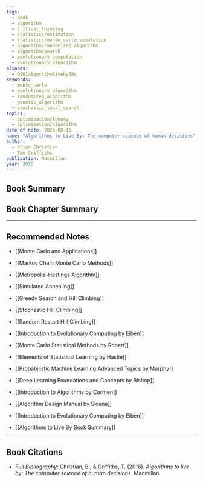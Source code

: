 ```yaml
---
tags:
  - book
  - algorithm
  - critical_thinking
  - statistics/estimation
  - statistics/monte_carlo_simulation
  - algorithm/randomized_algorithm
  - algorithm/search
  - evolutionary_computation
  - evolutionary_algorithm
aliases:
  - 0201algorithmliveby09s
keywords:
  - monte_carlo
  - evolutionary_algorithm
  - randomized_algorithm
  - genetic_algorithm
  - stochastic_local_search
topics:
  - optimization/theory
  - optimization/algorithm
date of note: 2024-08-15
name: "Algorithms to Live By: The computer science of human decisions"
author:
  - Brian Christian
  - Tom Griffiths
publication: Macmillan
year: 2016
---
```


## Book Summary



## Book Chapter Summary





-----------
##  Recommended Notes


- [[Monte Carlo and Applications]]
- [[Markov Chain Monte Carlo Methods]]
- [[Metropolis-Hastings Algorithm]]
- [[Simulated Annealing]]
- [[Greedy Search and Hill Climbing]]
- [[Stochastic Hill Climbing]]
- [[Random Restart Hill Climbing]]


- [[Introduction to Evolutionary Computing by Eiben]]
- [[Monte Carlo Statistical Methods by Robert]]
- [[Elements of Statistical Learning by Hastie]]
- [[Probabilistic Machine Learning Advanced Topics by Murphy]]
- [[Deep Learning Foundations and Concepts by Bishop]]
- [[Introduction to Algorithms by Cormen]]
- [[Algorithm Design Manual by Skiena]]
- [[Introduction to Evolutionary Computing by Eiben]]


- [[Algorithms to Live By Book Summary]]




----------
## Book Citations

- *Full Bibliography*: Christian, B., & Griffiths, T. (2016). _Algorithms to live by: The computer science of human decisions_. Macmillan.

